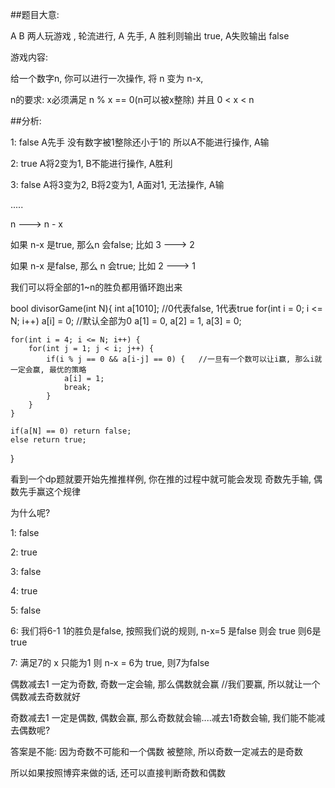  


##题目大意:

A B 两人玩游戏 , 轮流进行, A 先手, A 胜利则输出 true, A失败输出 false

游戏内容:

给一个数字n, 你可以进行一次操作,  将 n 变为 n-x, 

n的要求: x必须满足 n % x == 0(n可以被x整除) 并且  0 < x < n

 

##分析:

1:  false   A先手 没有数字被1整除还小于1的 所以A不能进行操作, A输

2: true   A将2变为1, B不能进行操作, A胜利

3: false  A将3变为2, B将2变为1, A面对1, 无法操作, A输

.....

n --->  n - x   

如果 n-x 是true, 那么n 会false;   比如 3 ---> 2

如果 n-x 是false, 那么 n 会true; 比如 2 ---> 1 

 

我们可以将全部的1~n的胜负都用循环跑出来

bool divisorGame(int N){
    int a[1010];  //0代表false, 1代表true
    for(int i = 0; i <= N; i++) a[i] = 0;  //默认全部为0
    a[1] = 0, a[2] = 1, a[3] = 0;

    for(int i = 4; i <= N; i++) {    
        for(int j = 1; j < i; j++) {
            if(i % j == 0 && a[i-j] == 0) {   //一旦有一个数可以让i赢, 那么i就一定会赢, 最优的策略   
                a[i] = 1;
                break;
            }
        }
    }

    if(a[N] == 0) return false;       
    else return true;
}
 

看到一个dp题就要开始先推推样例, 你在推的过程中就可能会发现 奇数先手输, 偶数先手赢这个规律

为什么呢?

1: false

2: true

3: false

4: true

5: false

6: 我们将6-1   1的胜负是false, 按照我们说的规则, n-x=5 是false 则会 true    则6是true   

7: 满足7的 x 只能为1  则 n-x = 6为 true, 则7为false

 

偶数减去1 一定为奇数, 奇数一定会输, 那么偶数就会赢   //我们要赢, 所以就让一个偶数减去奇数就好

奇数减去1 一定是偶数, 偶数会赢, 那么奇数就会输....减去1奇数会输, 我们能不能减去偶数呢?       

答案是不能:  因为奇数不可能和一个偶数 被整除, 所以奇数一定减去的是奇数

 

所以如果按照博弈来做的话, 还可以直接判断奇数和偶数

 

 
